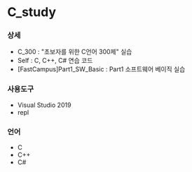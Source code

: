 # C_study
### 상세
- C_300 : "초보자를 위한 C언어 300제" 실습
- Self : C, C++, C# 연습 코드
- [FastCampus]Part1_SW_Basic : Part1 소프트웨어 베이직 실습

### 사용도구
- Visual Studio 2019
- repl

### 언어
- C
- C++
- C#
